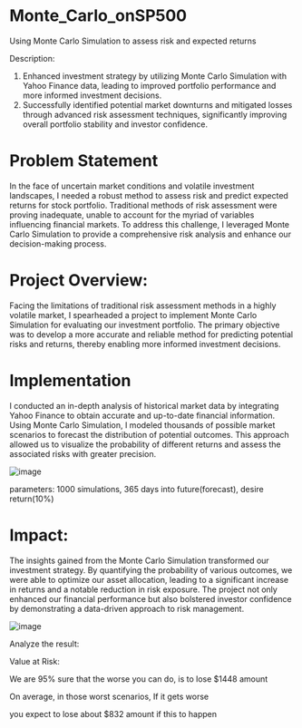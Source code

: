# Monte_Carlo_onSP500
Using Monte Carlo Simulation to assess risk and expected returns

Description:
1. Enhanced investment strategy by utilizing Monte Carlo Simulation with Yahoo Finance data, leading to improved portfolio performance and more informed investment decisions.
2. Successfully identified potential market downturns and mitigated losses through advanced risk assessment techniques, significantly improving overall portfolio stability and investor confidence.

# Problem Statement
In the face of uncertain market conditions and volatile investment landscapes, I needed a robust method to assess risk and predict expected returns for stock portfolio. Traditional methods of risk assessment were proving inadequate, unable to account for the myriad of variables influencing financial markets. To address this challenge, I leveraged Monte Carlo Simulation to provide a comprehensive risk analysis and enhance our decision-making process.

# Project Overview:
Facing the limitations of traditional risk assessment methods in a highly volatile market, I spearheaded a project to implement Monte Carlo Simulation for evaluating our investment portfolio. The primary objective was to develop a more accurate and reliable method for predicting potential risks and returns, thereby enabling more informed investment decisions.

# Implementation
I conducted an in-depth analysis of historical market data by integrating Yahoo Finance to obtain accurate and up-to-date financial information. Using Monte Carlo Simulation, I modeled thousands of possible market scenarios to forecast the distribution of potential outcomes. This approach allowed us to visualize the probability of different returns and assess the associated risks with greater precision.

![image](https://github.com/weibb123/Monte_Carlo_onSP500/assets/84426364/43fb6f25-c490-425a-812c-36bb9ad4b980)

parameters: 1000 simulations, 365 days into future(forecast), desire return(10%)



# Impact:
The insights gained from the Monte Carlo Simulation transformed our investment strategy. By quantifying the probability of various outcomes, we were able to optimize our asset allocation, leading to a significant increase in returns and a notable reduction in risk exposure. The project not only enhanced our financial performance but also bolstered investor confidence by demonstrating a data-driven approach to risk management.

![image](https://github.com/weibb123/Monte_Carlo_onSP500/assets/84426364/5807d683-d765-41ce-b394-402d237efe3d)

Analyze the result: 

Value at Risk:

We are 95% sure that the worse you can do, is to lose $1448 amount

On average, in those worst scenarios, If it gets worse

you expect to lose about $832 amount if this to happen

